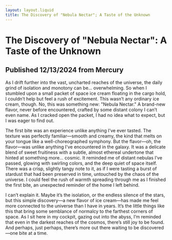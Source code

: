 ```yaml
---
layout: layout.liquid
title: The Discovery of "Nebula Nectar"; A Taste of the Unknown
---
```


<!--AI model used: ChatGPT. Prompt: "write a three paragraph blog post about a new flavor of space ice cream written from the perspective of a lone human interstellar explorer".-->

# The Discovery of "Nebula Nectar": A Taste of the Unknown

## Published 12/13/2024 from Mercury

As I drift further into the vast, uncharted reaches of the universe, the daily grind of isolation and monotony can be... overwhelming. So when I stumbled upon a small packet of space ice cream floating in the cargo hold, I couldn’t help but feel a rush of excitement. This wasn’t any ordinary ice cream, though. No, this was something new: "Nebula Nectar." A brand-new flavor, never before encountered, crafted by some distant colony I can’t even name. As I cracked open the packet, I had no idea what to expect, but I was eager to find out.

The first bite was an experience unlike anything I’ve ever tasted. The texture was perfectly familiar—smooth and creamy, the kind that melts on your tongue like a well-choreographed symphony. But the flavor—oh, the flavor—was unlike anything I've encountered in the galaxy. It was a delicate blend of sweet fruitiness with a subtle, almost ethereal undertone that hinted at something more... cosmic. It reminded me of distant nebulas I’ve passed, glowing with swirling colors, and the deep quiet of space itself. There was a crisp, slightly tangy note to it, as if I were tasting a burst of stardust that had been preserved in time, untouched by the chaos of the universe. I could feel the rush of warmth spreading through me as I finished the first bite, an unexpected reminder of the home I left behind.

I can’t explain it. Maybe it’s the isolation, or the endless silence of the stars, but this simple discovery—a new flavor of ice cream—has made me feel more connected to the universe than I have in years. It’s the little things like this that bring some semblance of normalcy to the farthest corners of space. As I sit here in my cockpit, gazing out into the abyss, I’m reminded that even in the darkest reaches of the cosmos, there’s still joy to be found. And perhaps, just perhaps, there’s more out there waiting to be discovered—one bite at a time.